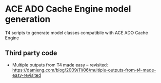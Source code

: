 # ACE ADO Cache Engine model generation
T4 scripts to generate model classes compatibile with ACE ADO Cache Engine

## Third party code
* Multiple outputs from T4 made easy – revisited: <https://damieng.com/blog/2009/11/06/multiple-outputs-from-t4-made-easy-revisited>
